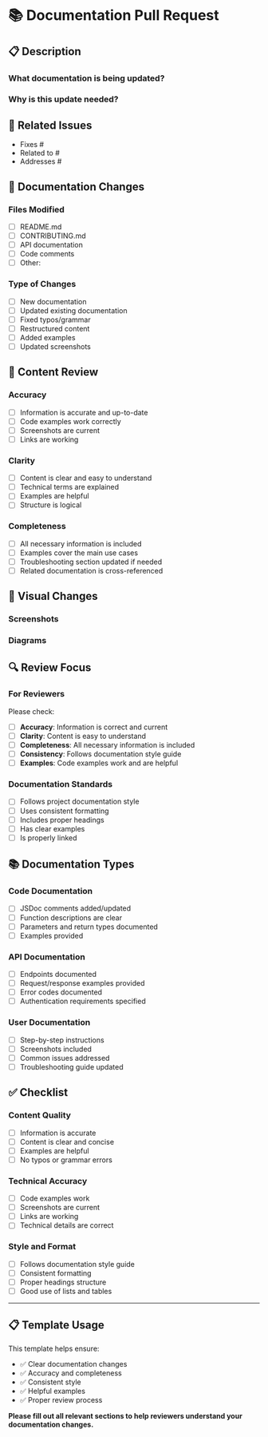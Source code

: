 # 📚 Documentation Pull Request

## 📋 Description
<!-- Describe what documentation is being updated -->

### What documentation is being updated?
<!-- List the specific documentation files and sections -->

### Why is this update needed?
<!-- Explain why this documentation change is necessary -->

## 🔗 Related Issues
<!-- Link to any related issues -->
- Fixes #
- Related to #
- Addresses #

## 📝 Documentation Changes

### Files Modified
- [ ] README.md
- [ ] CONTRIBUTING.md
- [ ] API documentation
- [ ] Code comments
- [ ] Other: 

### Type of Changes
- [ ] New documentation
- [ ] Updated existing documentation
- [ ] Fixed typos/grammar
- [ ] Restructured content
- [ ] Added examples
- [ ] Updated screenshots

## 🎯 Content Review

### Accuracy
- [ ] Information is accurate and up-to-date
- [ ] Code examples work correctly
- [ ] Screenshots are current
- [ ] Links are working

### Clarity
- [ ] Content is clear and easy to understand
- [ ] Technical terms are explained
- [ ] Examples are helpful
- [ ] Structure is logical

### Completeness
- [ ] All necessary information is included
- [ ] Examples cover the main use cases
- [ ] Troubleshooting section updated if needed
- [ ] Related documentation is cross-referenced

## 📸 Visual Changes
<!-- If applicable, describe any visual changes to documentation -->

### Screenshots
<!-- Add before/after screenshots if the UI changed -->

### Diagrams
<!-- Add any new diagrams or flowcharts -->

## 🔍 Review Focus

### For Reviewers
Please check:
- [ ] **Accuracy**: Information is correct and current
- [ ] **Clarity**: Content is easy to understand
- [ ] **Completeness**: All necessary information is included
- [ ] **Consistency**: Follows documentation style guide
- [ ] **Examples**: Code examples work and are helpful

### Documentation Standards
- [ ] Follows project documentation style
- [ ] Uses consistent formatting
- [ ] Includes proper headings
- [ ] Has clear examples
- [ ] Is properly linked

## 📚 Documentation Types

### Code Documentation
- [ ] JSDoc comments added/updated
- [ ] Function descriptions are clear
- [ ] Parameters and return types documented
- [ ] Examples provided

### API Documentation
- [ ] Endpoints documented
- [ ] Request/response examples provided
- [ ] Error codes documented
- [ ] Authentication requirements specified

### User Documentation
- [ ] Step-by-step instructions
- [ ] Screenshots included
- [ ] Common issues addressed
- [ ] Troubleshooting guide updated

## ✅ Checklist

### Content Quality
- [ ] Information is accurate
- [ ] Content is clear and concise
- [ ] Examples are helpful
- [ ] No typos or grammar errors

### Technical Accuracy
- [ ] Code examples work
- [ ] Screenshots are current
- [ ] Links are working
- [ ] Technical details are correct

### Style and Format
- [ ] Follows documentation style guide
- [ ] Consistent formatting
- [ ] Proper headings structure
- [ ] Good use of lists and tables

---

## 📋 Template Usage

This template helps ensure:
- ✅ Clear documentation changes
- ✅ Accuracy and completeness
- ✅ Consistent style
- ✅ Helpful examples
- ✅ Proper review process

**Please fill out all relevant sections to help reviewers understand your documentation changes.**
